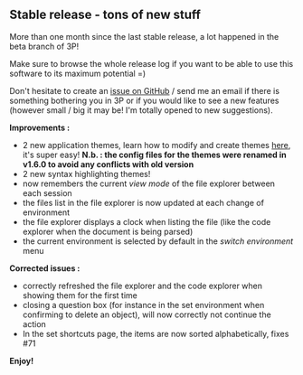 ## Stable release - tons of new stuff ##

More than one month since the last stable release, a lot happened in the beta branch of 3P!

Make sure to browse the whole release log if you want to be able to use this software to its maximum potential =)

Don't hesitate to create an [issue on GitHub](https://github.com/jcaillon/3P/issues) / send me an email if there is something bothering you in 3P or if you would like to see a new features (however small / big it may be! I'm totally opened to new suggestions).

**Improvements :**

- 2 new application themes, learn how to modify and create themes [here](http://jcaillon.github.io/3P/#/custom-themes), it's super easy! **N.b. : the config files for the themes were renamed in v1.6.0 to avoid any conflicts with old version**
- 2 new syntax highlighting themes!
- now remembers the current _view mode_ of the file explorer between each session
- the files list in the file explorer is now updated at each change of environment
- the file explorer displays a clock when listing the file (like the code explorer when the document is being parsed)
- the current environment is selected by default in the _switch environment_ menu

**Corrected issues :**

- correctly refreshed the file explorer and the code explorer when showing them for the first time
- closing a question box (for instance in the set environment when confirming to delete an object), will now correctly not continue the action
- In the set shortcuts page, the items are now sorted alphabetically, fixes #71 

**Enjoy!**
